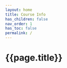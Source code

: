 ```yaml
---
layout: home
title: Course Info
has_children: false
nav_order: 1
has_toc: false
permalink: /
---
```


# {{page.title}}



